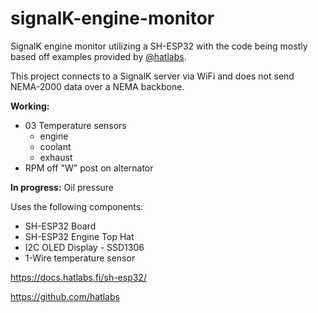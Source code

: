 <h1>signalK-engine-monitor</h1>
<p>SignalK engine monitor utilizing a SH-ESP32 with the code being mostly based off examples provided by <a href="https://github.com/hatlabs">@hatlabs</a>.</p>

This project connects to a SignalK server via WiFi and does not send NEMA-2000 data over a NEMA backbone. 

<p><strong>Working:</strong> 
<ul>
  <li>03 Temperature sensors
    <ul>
      <li>engine</li>
      <li>coolant</li>
      <li>exhaust</li>
    </ul>
  </li>
  <li>RPM off "W" post on alternator</li>
</ul></p>
<p><strong>In progress:</strong> Oil pressure</p>
<p>Uses the following components:</p>
<ul>
   <li>SH-ESP32 Board</li>
   <li>SH-ESP32 Engine Top Hat</li>
   <li>I2C OLED Display - SSD1306</li>
   <li>1-Wire temperature sensor</li>
  </li>
</ul>
<p><a href="https://docs.hatlabs.fi/sh-esp32/">https://docs.hatlabs.fi/sh-esp32/</a></p>
<p><a href="https://github.com/hatlabs">https://github.com/hatlabs</a></p>
